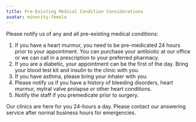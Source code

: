 ```yaml
---
title: Pre-Existing Medical Condition Considerations
avatar: minority-female
---
```


Please notify us of any and all pre-existing medical conditions:

1. If you have a heart murmur, you need to be pre-medicated 24 hours
   prior to your appointment.  You can purchase your antibiotic at our
   office or we can call in a prescription to your preferred pharmacy.
1. If you are a diabetic, your appointment can be the first of the day.
   Bring your blood test kit and insulin to the clinic with you.
1. If you have asthma, please bring your inhaler with you.
1. Please notify us if you have a history of bleeding disorders, heart
   murmur, mytral valve prolapse or other heart conditions. 
1. Notify the staff if you premedicate prior to surgery.

Our clinics are here for you 24-hours a day.  Please contact our
answering service after normal business hours for emergencies.

